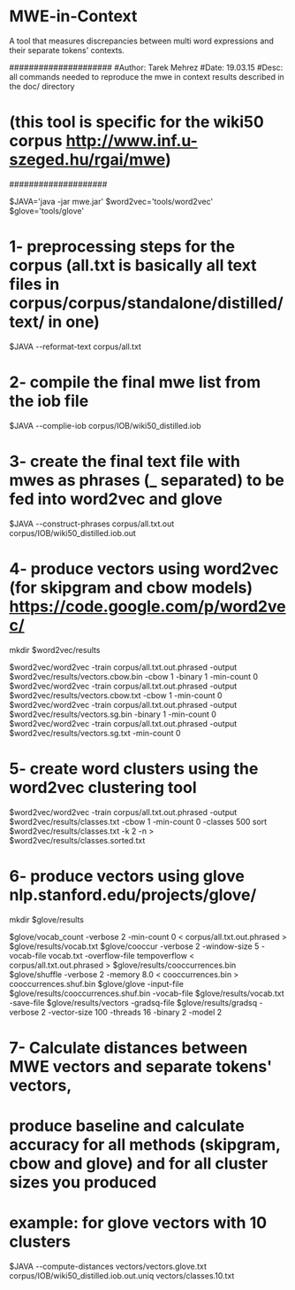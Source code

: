 # MWE-in-Context
A tool that measures discrepancies between multi word expressions and their separate tokens' contexts.


#####################
#Author: Tarek Mehrez
#Date: 19.03.15
#Desc: all commands needed to reproduce the mwe in context results described in the doc/ directory
#		(this tool is specific for the wiki50 corpus http://www.inf.u-szeged.hu/rgai/mwe)
####################

$JAVA='java -jar mwe.jar'
$word2vec='tools/word2vec'
$glove='tools/glove'

# 1- preprocessing steps for the corpus (all.txt is basically all text files in corpus/corpus/standalone/distilled/text/ in one)
$JAVA --reformat-text corpus/all.txt

# 2- compile the final mwe list from the iob file
$JAVA --complie-iob corpus/IOB/wiki50_distilled.iob

# 3- create the final text file with mwes as phrases (_ separated) to be fed into word2vec and glove
$JAVA --construct-phrases corpus/all.txt.out corpus/IOB/wiki50_distilled.iob.out



# 4- produce vectors using word2vec (for skipgram and cbow models) https://code.google.com/p/word2vec/
mkdir $word2vec/results

$word2vec/word2vec -train corpus/all.txt.out.phrased -output $word2vec/results/vectors.cbow.bin -cbow 1 -binary 1 -min-count 0
$word2vec/word2vec -train corpus/all.txt.out.phrased -output $word2vec/results/vectors.cbow.txt -cbow 1  -min-count 0
$word2vec/word2vec -train corpus/all.txt.out.phrased -output $word2vec/results/vectors.sg.bin  -binary 1 -min-count 0
$word2vec/word2vec -train corpus/all.txt.out.phrased -output $word2vec/results/vectors.sg.txt -min-count 0

# 5- create word clusters using the word2vec clustering tool
$word2vec/word2vec -train corpus/all.txt.out.phrased -output $word2vec/results/classes.txt -cbow 1 -min-count 0 -classes 500
sort $word2vec/results/classes.txt -k 2 -n > $word2vec/results/classes.sorted.txt


# 6- produce vectors using glove nlp.stanford.edu/projects/glove/
mkdir $glove/results


$glove/vocab_count -verbose 2 -min-count 0 < corpus/all.txt.out.phrased > $glove/results/vocab.txt
$glove/cooccur -verbose 2 -window-size 5 -vocab-file vocab.txt -overflow-file tempoverflow < corpus/all.txt.out.phrased > $glove/results/cooccurrences.bin
$glove/shuffle -verbose 2 -memory 8.0 < cooccurrences.bin > cooccurrences.shuf.bin
$glove/glove -input-file $glove/results/cooccurrences.shuf.bin -vocab-file $glove/results/vocab.txt -save-file $glove/results/vectors -gradsq-file $glove/results/gradsq -verbose 2 -vector-size 100 -threads 16 -binary 2 -model 2

# 7- Calculate distances between MWE vectors and separate tokens' vectors, 
# produce baseline and calculate accuracy for all methods (skipgram, cbow and glove) and for all cluster sizes you produced
# example: for glove vectors with 10 clusters
$JAVA --compute-distances vectors/vectors.glove.txt corpus/IOB/wiki50_distilled.iob.out.uniq vectors/classes.10.txt

